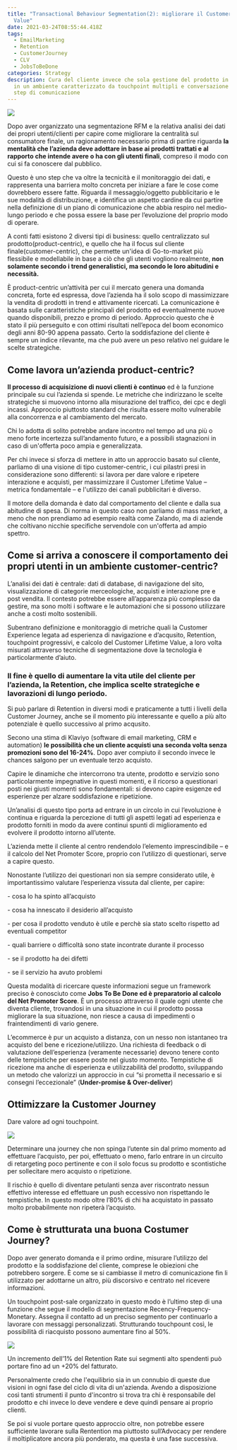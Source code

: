 ```yaml
---
title: "Transactional Behaviour Segmentation(2): migliorare il Customer Lifetime
  Value"
date: 2021-03-24T08:55:44.418Z
tags:
  - EmailMarketing
  - Retention
  - CustomerJourney
  - CLV
  - JobsToBeDone
categories: Strategy
description: Cura del cliente invece che sola gestione del prodotto in vendita,
  in un ambiente caratterizzato da touchpoint multipli e conversazione ad ogni
  step di comunicazione
---
```

![](/images/uploads/1_6uxb2d6wvg8_l3zwl0bw6a.jpeg)

Dopo aver organizzato una segmentazione RFM e la relativa analisi dei dati dei propri utenti/clienti per capire come migliorare la centralità sul consumatore finale, un ragionamento necessario prima di partire riguarda **la mentalità che l’azienda deve adottare in base ai prodotti trattati e al rapporto che intende avere o ha con gli utenti finali**, compreso il modo con cui si fa conoscere dal pubblico.

Questo è uno step che va oltre la tecnicità e il monitoraggio dei dati, e rappresenta una barriera molto concreta per iniziare a fare le cose come dovrebbero essere fatte. Riguarda il messaggio/oggetto pubblicitario e le sue modalità di distribuzione, e identifica un aspetto cardine da cui partire nella definizione di un piano di comunicazione che abbia respiro nel medio-lungo periodo e che possa essere la base per l’evoluzione del proprio modo di operare.

A conti fatti esistono 2 diversi tipi di business: quello centralizzato sul prodotto(product-centric), e quello che ha il focus sul cliente finale(customer-centric), che permette un'idea di Go-to-market più flessibile e modellabile in base a ciò che gli utenti vogliono realmente, **non solamente secondo i trend generalistici, ma secondo le loro abitudini e necessità.**

È product-centric un’attività per cui il mercato genera una domanda concreta, forte ed espressa, dove l’azienda ha il solo scopo di massimizzare la vendita di prodotti in trend e attivamente ricercati. La comunicazione è basata sulle caratteristiche principali del prodotto ed eventualmente nuove quando disponibili, prezzo e promo di periodo. Approccio questo che è stato il più perseguito e con ottimi risultati nell’epoca del boom economico degli anni 80-90 appena passato. Certo la soddisfazione del cliente è sempre un indice rilevante, ma che può avere un peso relativo nel guidare le scelte strategiche. 

## Come lavora un’azienda product-centric?

**Il processo di acquisizione di nuovi clienti è continuo** ed è la funzione principale su cui l’azienda si spende. Le metriche che indirizzano le scelte strategiche si muovono intorno alla misurazione del traffico, dei cpc e degli incassi. Approccio piuttosto standard che risulta essere molto vulnerabile alla concorrenza e al cambiamento del mercato.

Chi lo adotta di solito potrebbe andare incontro nel tempo ad una più o meno forte incertezza sull’andamento futuro, e a possibili stagnazioni in caso di un'offerta poco ampia e generalizzata.

Per chi invece si sforza di mettere in atto un approccio basato sul cliente, parliamo di una visione di tipo customer-centric, i cui pilastri presi in considerazione sono differenti: si lavora per dare valore e ripetere interazione e acquisti, per massimizzare il Customer Lifetime Value – metrica fondamentale – e l'utilizzo dei canali pubblicitari è diverso.

Il motore della domanda è dato dal comportamento del cliente e dalla sua abitudine di spesa. Di norma in questo caso non parliamo di mass market, a meno che non prendiamo ad esempio realtà come Zalando, ma di aziende che coltivano nicchie specifiche servendole con un'offerta ad ampio spettro. 

## Come si arriva a conoscere il comportamento dei propri utenti in un ambiente customer-centric? 

L’analisi dei dati è centrale: dati di database, di navigazione del sito, visualizzazione di categorie merceologiche, acquisti e interazione pre e post vendita. Il contesto potrebbe essere all’apparenza più complesso da gestire, ma sono molti i software e le automazioni che si possono utilizzare anche a costi molto sostenibili.

Subentrano definizione e monitoraggio di metriche quali la Customer Experience legata ad esperienza di navigazione e d’acqusito, Retention, touchpoint progressivi, e calcolo del Customer Lifetime Value, a loro volta misurati attraverso tecniche di segmentazione dove la tecnologia è particolarmente d’aiuto.

### **Il fine è quello di aumentare la vita utile del cliente per l’azienda, la Retention, che implica scelte strategiche e lavorazioni di lungo periodo.**

Si può parlare di Retention in diversi modi e praticamente a tutti i livelli della Customer Journey, anche se il momento più interessante e quello a più alto potenziale è quello successivo al primo acqusito. 

Secono una stima di Klaviyo (software di email marketing, CRM e automation) **le possibilità che un cliente acquisti una seconda volta senza promozioni sono del 16-24%**. Dopo aver compiuto il secondo invece le chances salgono per un eventuale terzo acquisto. 

Capire le dinamiche che intercorrono tra utente, prodotto e servizio sono particolarmente impegnative in questi momenti, e il ricorso a questionari posti nei giusti momenti sono fondamentali: si devono capire esigenze ed esperienze per alzare soddisfazione e ripetizione.

Un’analisi di questo tipo porta ad entrare in un circolo in cui l’evoluzione è continua e riguarda la percezione di tutti gli aspetti legati ad esperienza e prodotto forniti in modo da avere continui spunti di miglioramento ed evolvere il prodotto intorno all’utente.

L’azienda mette il cliente al centro rendendolo l’elemento imprescindibile – e il calcolo del Net Promoter Score, proprio con l’utilizzo di questionari, serve a capire questo.

Nonostante l’utilizzo dei questionari non sia sempre considerato utile, è importantissimo valutare l’esperienza vissuta dal cliente, per capire:

\- cosa lo ha spinto all’acquisto

\- cosa ha innescato il desiderio all’acquisto

\- per cosa il prodotto venduto è utile e perchè sia stato scelto rispetto ad eventuali competitor

\- quali barriere o difficoltà sono state incontrate durante il processo

\- se il prodotto ha dei difetti

\- se il servizio ha avuto problemi

Questa modalità di ricercare queste informazioni segue un framework preciso è conosciuto come **Jobs To Be Done ed è preparatorio al calcolo del Net Promoter Score**. È un processo attraverso il quale ogni utente che diventa cliente, trovandosi in una situazione in cui il prodotto possa migliorare la sua situazione, non riesce a causa di impedimenti o fraintendimenti di vario genere.

L’ecommerce è pur un acquisto a distanza, con un nesso non istantaneo tra acquisto del bene e ricezione/utilizzo. Una richiesta di feedback o di valutazione dell’esperienza (veramente necessarie) devono tenere conto delle tempistiche per essere poste nel giusto momento. Tempistiche di ricezione ma anche di esperienza e utilizzabilità del prodotto, sviluppando un metodo che valorizzi un approccio in cui “si prometta il necessario e si consegni l’eccezionale” (**Under-promise & Over-deliver**)

## Ottimizzare la Customer Journey

Dare valore ad ogni touchpoint.

![](/images/uploads/screen-shot-2021-02-24-at-11.23.07.png)

Determinare una journey che non spinga l’utente sin dal primo momento ad effettuare l’acquisto, per poi, effettuato o meno, farlo entrare in un circuito di retargeting poco pertinente e con il solo focus su prodotto e scontistiche per sollecitare mero acquisto o ripetizione. 

Il rischio è quello di diventare petulanti senza aver riscontrato nessun effettivo interesse ed effettuare un push eccessivo non rispettando le tempistiche. In questo modo oltre l’80% di chi ha acquistato in passato molto probabilmente non ripeterà l’acquisto.

## Come è strutturata una buona Costumer Journey?

Dopo aver generato domanda e il primo ordine, misurare l’utilizzo del prodotto e la soddisfazione del cliente, comprese le obiezioni che potrebbero sorgere. È come se si cambiasse il metro di comunicazione fin li utilizzato per adottarne un altro, più discorsivo e centrato nel ricevere informazioni. 

Un touchpoint post-sale organizzato in questo modo è l’ultimo step di una funzione che segue il modello di segmentazione Recency-Frequency-Monetary. Assegna il contatto ad un preciso segmento per continuarlo a lavorare con messaggi personalizzati. Strutturando touchpount così, le possibilità di riacquisto possono aumentare fino al 50%.

![](/images/uploads/screen-shot-2021-02-24-at-11.25.03.png)

Un incremento dell’1% del Retention Rate sui segmenti alto spendenti può portare fino ad un +20% del fatturato.

Personalmente credo che l'equilibrio sia in un connubio di queste due visioni in ogni fase del ciclo di vita di un'azienda. Avendo a disposizione così tanti strumenti il punto d'incontro si trova tra chi è responsabile del prodotto e chi invece lo deve vendere e deve quindi pensare ai proprio clienti.

Se poi si vuole portare questo approccio oltre, non potrebbe essere sufficiente lavorare sulla Rentention ma piuttosto sull’Advocacy per rendere il moltiplicatore ancora più ponderato, ma questa è una fase successiva.